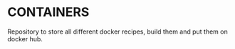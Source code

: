 # CONTAINERS

Repository to store all different docker recipes, build them and put them on docker hub.